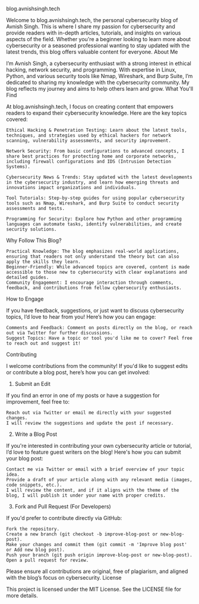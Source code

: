 blog.avnishsingh.tech

Welcome to blog.avnishsingh.tech, the personal cybersecurity blog of Avnish Singh. This is where I share my passion for cybersecurity and provide readers with in-depth articles, tutorials, and insights on various aspects of the field. Whether you're a beginner looking to learn more about cybersecurity or a seasoned professional wanting to stay updated with the latest trends, this blog offers valuable content for everyone.
About Me

I’m Avnish Singh, a cybersecurity enthusiast with a strong interest in ethical hacking, network security, and programming. With expertise in Linux, Python, and various security tools like Nmap, Wireshark, and Burp Suite, I’m dedicated to sharing my knowledge with the cybersecurity community. My blog reflects my journey and aims to help others learn and grow.
What You'll Find

At blog.avnishsingh.tech, I focus on creating content that empowers readers to expand their cybersecurity knowledge. Here are the key topics covered:

    Ethical Hacking & Penetration Testing: Learn about the latest tools, techniques, and strategies used by ethical hackers for network scanning, vulnerability assessments, and security improvement.

    Network Security: From basic configurations to advanced concepts, I share best practices for protecting home and corporate networks, including firewall configurations and IDS (Intrusion Detection Systems).

    Cybersecurity News & Trends: Stay updated with the latest developments in the cybersecurity industry, and learn how emerging threats and innovations impact organizations and individuals.

    Tool Tutorials: Step-by-step guides for using popular cybersecurity tools such as Nmap, Wireshark, and Burp Suite to conduct security assessments and tests.

    Programming for Security: Explore how Python and other programming languages can automate tasks, identify vulnerabilities, and create security solutions.

Why Follow This Blog?

    Practical Knowledge: The blog emphasizes real-world applications, ensuring that readers not only understand the theory but can also apply the skills they learn.
    Beginner-Friendly: While advanced topics are covered, content is made accessible to those new to cybersecurity with clear explanations and detailed guides.
    Community Engagement: I encourage interaction through comments, feedback, and contributions from fellow cybersecurity enthusiasts.

How to Engage

If you have feedback, suggestions, or just want to discuss cybersecurity topics, I’d love to hear from you! Here’s how you can engage:

    Comments and Feedback: Comment on posts directly on the blog, or reach out via Twitter for further discussions.
    Suggest Topics: Have a topic or tool you'd like me to cover? Feel free to reach out and suggest it!

Contributing

I welcome contributions from the community! If you'd like to suggest edits or contribute a blog post, here’s how you can get involved:
1. Submit an Edit

If you find an error in one of my posts or have a suggestion for improvement, feel free to:

    Reach out via Twitter or email me directly with your suggested changes.
    I will review the suggestions and update the post if necessary.

2. Write a Blog Post

If you're interested in contributing your own cybersecurity article or tutorial, I’d love to feature guest writers on the blog! Here's how you can submit your blog post:

    Contact me via Twitter or email with a brief overview of your topic idea.
    Provide a draft of your article along with any relevant media (images, code snippets, etc.).
    I will review the content, and if it aligns with the theme of the blog, I will publish it under your name with proper credits.

3. Fork and Pull Request (For Developers)

If you'd prefer to contribute directly via GitHub:

    Fork the repository.
    Create a new branch (git checkout -b improve-blog-post or new-blog-post).
    Make your changes and commit them (git commit -m 'Improve blog post' or Add new blog post).
    Push your branch (git push origin improve-blog-post or new-blog-post).
    Open a pull request for review.

Please ensure all contributions are original, free of plagiarism, and aligned with the blog’s focus on cybersecurity.
License

This project is licensed under the MIT License. See the LICENSE file for more details.
